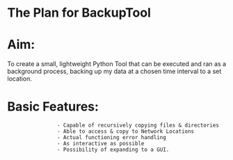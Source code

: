 # The Plan for BackupTool

# Aim: 

To create a small, lightweight Python Tool that can be executed and ran as a background process, backing up my data at a chosen time interval to a set location. 


# Basic Features:

                    - Capable of recursively copying files & directories
                    - Able to access & copy to Network Locations
                    - Actual functioning error handling
                    - As interactive as possible
                    - Possibility of expanding to a GUI. 